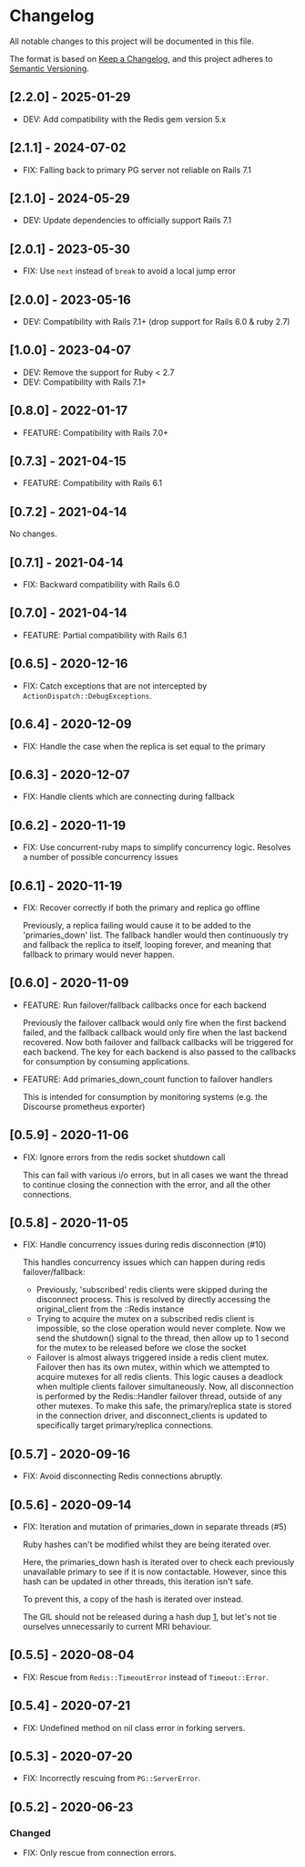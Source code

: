 # Changelog

All notable changes to this project will be documented in this file.

The format is based on [Keep a Changelog](https://keepachangelog.com/en/1.0.0/),
and this project adheres to [Semantic Versioning](https://semver.org/spec/v2.0.0.html).

## [2.2.0] - 2025-01-29

- DEV: Add compatibility with the Redis gem version 5.x

## [2.1.1] - 2024-07-02

- FIX: Falling back to primary PG server not reliable on Rails 7.1

## [2.1.0] - 2024-05-29

- DEV: Update dependencies to officially support Rails 7.1

## [2.0.1] - 2023-05-30

- FIX: Use `next` instead of `break` to avoid a local jump error

## [2.0.0] - 2023-05-16

- DEV: Compatibility with Rails 7.1+ (drop support for Rails 6.0 & ruby 2.7)

## [1.0.0] - 2023-04-07

- DEV: Remove the support for Ruby < 2.7
- DEV: Compatibility with Rails 7.1+

## [0.8.0] - 2022-01-17

- FEATURE: Compatibility with Rails 7.0+

## [0.7.3] - 2021-04-15

- FEATURE: Compatibility with Rails 6.1

## [0.7.2] - 2021-04-14

No changes.

## [0.7.1] - 2021-04-14

- FIX: Backward compatibility with Rails 6.0

## [0.7.0] - 2021-04-14

- FEATURE: Partial compatibility with Rails 6.1

## [0.6.5] - 2020-12-16

- FIX: Catch exceptions that are not intercepted by `ActionDispatch::DebugExceptions`.

## [0.6.4] - 2020-12-09

- FIX: Handle the case when the replica is set equal to the primary

## [0.6.3] - 2020-12-07

- FIX: Handle clients which are connecting during fallback

## [0.6.2] - 2020-11-19

- FIX: Use concurrent-ruby maps to simplify concurrency logic. Resolves a number of possible concurrency issues

## [0.6.1] - 2020-11-19

- FIX: Recover correctly if both the primary and replica go offline

  Previously, a replica failing would cause it to be added to the 'primaries_down' list. The fallback handler would then continuously try and fallback the replica to itself, looping forever, and meaning that fallback to primary would never happen.

## [0.6.0] - 2020-11-09

- FEATURE: Run failover/fallback callbacks once for each backend

  Previously the failover callback would only fire when the first backend failed, and the fallback callback would only fire when the last backend recovered. Now both failover and fallback callbacks will be triggered for each backend. The key for each backend is also passed to the callbacks for consumption by consuming applications.

- FEATURE: Add primaries_down_count function to failover handlers

  This is intended for consumption by monitoring systems (e.g. the Discourse prometheus exporter)

## [0.5.9] - 2020-11-06

- FIX: Ignore errors from the redis socket shutdown call

  This can fail with various i/o errors, but in all cases we want the thread to continue closing the connection with the error, and all the other connections.

## [0.5.8] - 2020-11-05

- FIX: Handle concurrency issues during redis disconnection (#10)

  This handles concurrency issues which can happen during redis failover/fallback:

  - Previously, 'subscribed' redis clients were skipped during the disconnect process. This is resolved by directly accessing the original_client from the ::Redis instance
  - Trying to acquire the mutex on a subscribed redis client is impossible, so the close operation would never complete. Now we send the shutdown() signal to the thread, then allow up to 1 second for the mutex to be released before we close the socket
  - Failover is almost always triggered inside a redis client mutex. Failover then has its own mutex, within which we attempted to acquire mutexes for all redis clients. This logic causes a deadlock when multiple clients failover simultaneously. Now, all disconnection is performed by the Redis::Handler failover thread, outside of any other mutexes. To make this safe, the primary/replica state is stored in the connection driver, and disconnect_clients is updated to specifically target primary/replica connections.

## [0.5.7] - 2020-09-16

- FIX: Avoid disconnecting Redis connections abruptly.

## [0.5.6] - 2020-09-14

- FIX: Iteration and mutation of primaries_down in separate threads (#5)

  Ruby hashes can't be modified whilst they are being iterated over.

  Here, the primaries_down hash is iterated over to check each previously
  unavailable primary to see if it is now contactable. However, since this
  hash can be updated in other threads, this iteration isn't safe.

  To prevent this, a copy of the hash is iterated over instead.

  The GIL should not be released during a hash dup [1], but let's not tie
  ourselves unnecessarily to current MRI behaviour.

  [1]: https://github.com/ruby-concurrency/concurrent-ruby/issues/528

## [0.5.5] - 2020-08-04

- FIX: Rescue from `Redis::TimeoutError` instead of `Timeout::Error`.

## [0.5.4] - 2020-07-21

- FIX: Undefined method on nil class error in forking servers.

## [0.5.3] - 2020-07-20

- FIX: Incorrectly rescuing from `PG::ServerError`.

## [0.5.2] - 2020-06-23

### Changed

- FIX: Only rescue from connection errors.
